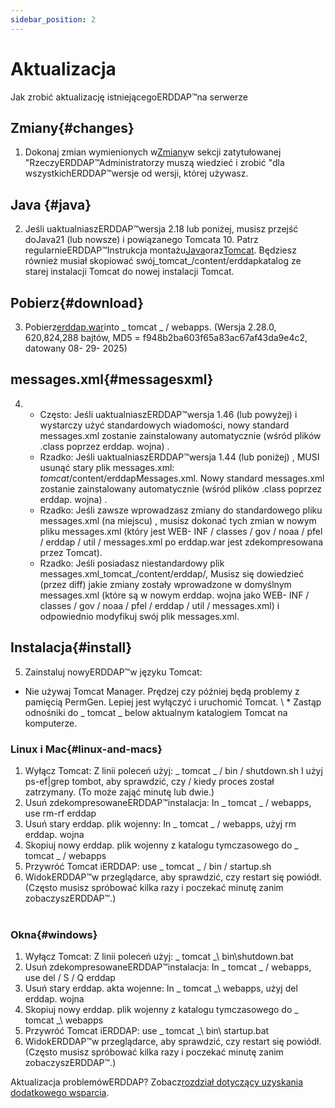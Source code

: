 ```yaml
---
sidebar_position: 2
---
```

# Aktualizacja
Jak zrobić aktualizację istniejącegoERDDAP™na serwerze

## Zmiany{#changes} 
1. Dokonaj zmian wymienionych w[Zmiany](/changes)w sekcji zatytułowanej "RzeczyERDDAP™Administratorzy muszą wiedzieć i zrobić "dla wszystkichERDDAP™wersje od wersji, której używasz.
     
## Java {#java} 
2. Jeśli uaktualniaszERDDAP™wersja 2.18 lub poniżej, musisz przejść doJava21 (lub nowsze) i powiązanego Tomcata 10. Patrz regularnieERDDAP™Instrukcja montażu[Java](/docs/server-admin/deploy-install#java)oraz[Tomcat](/docs/server-admin/deploy-install#tomcat). Będziesz również musiał skopiować swój_tomcat_/content/erddapkatalog ze starej instalacji Tomcat do nowej instalacji Tomcat.

## Pobierz{#download} 
3. Pobierz[erddap.war](https://github.com/ERDDAP/erddap/releases/download/v2.28.0/erddap.war)into _ tomcat _ / webapps.
     (Wersja 2.28.0, 620,824,288 bajtów, MD5 = f948b2ba603f65a83ac67af43da9e4c2, datowany 08- 29- 2025) 
     
## messages.xml{#messagesxml} 
4. 
    * Często: Jeśli uaktualniaszERDDAP™wersja 1.46 (lub powyżej) i wystarczy użyć standardowych wiadomości, nowy standard messages.xml zostanie zainstalowany automatycznie (wśród plików .class poprzez erddap. wojna) .
         
    * Rzadko: Jeśli uaktualniaszERDDAP™wersja 1.44 (lub poniżej) ,
MUSI usunąć stary plik messages.xml:
        _tomcat_/content/erddapMessages.xml.
Nowy standard messages.xml zostanie zainstalowany automatycznie (wśród plików .class poprzez erddap. wojna) .
         
    * Rzadko: Jeśli zawsze wprowadzasz zmiany do standardowego pliku messages.xml (na miejscu) ,
musisz dokonać tych zmian w nowym pliku messages.xml (który jest
WEB- INF / classes / gov / noaa / pfel / erddap / util / messages.xml po erddap.war jest zdekompresowana przez Tomcat).
         
    * Rzadko: Jeśli posiadasz niestandardowy plik messages.xml_tomcat_/content/erddap/,
Musisz się dowiedzieć (przez diff) jakie zmiany zostały wprowadzone w domyślnym messages.xml (które są w nowym erddap. wojna jako
WEB- INF / classes / gov / noaa / pfel / erddap / util / messages.xml) i odpowiednio modyfikuj swój plik messages.xml.
         
## Instalacja{#install} 
5. Zainstaluj nowyERDDAP™w języku Tomcat:
* Nie używaj Tomcat Manager. Prędzej czy później będą problemy z pamięcią PermGen. Lepiej jest wyłączyć i uruchomić Tomcat.
\\ * Zastąp odnośniki do _ tomcat _ below aktualnym katalogiem Tomcat na komputerze.
     
### Linux i Mac{#linux-and-macs} 
1. Wyłącz Tomcat: Z linii poleceń użyj: _ tomcat _ / bin / shutdown.sh
I użyj ps-ef|grep tombot, aby sprawdzić, czy / kiedy proces został zatrzymany. (To może zająć minutę lub dwie.) 
2. Usuń zdekompresowaneERDDAP™instalacja: In _ tomcat _ / webapps, use
rm-rf erddap
3. Usuń stary erddap. plik wojenny: In _ tomcat _ / webapps, użyj rm erddap. wojna
4. Skopiuj nowy erddap. plik wojenny z katalogu tymczasowego do _ tomcat _ / webapps
5. Przywróć Tomcat iERDDAP: use _ tomcat _ / bin / startup.sh
6. WidokERDDAP™w przeglądarce, aby sprawdzić, czy restart się powiódł.
     (Często musisz spróbować kilka razy i poczekać minutę zanim zobaczyszERDDAP™.)   
             
### Okna{#windows} 
1. Wyłącz Tomcat: Z linii poleceń użyj: _ tomcat _\\ bin\\shutdown.bat
2. Usuń zdekompresowaneERDDAP™instalacja: In _ tomcat _ / webapps, use
del / S / Q erddap
3. Usuń stary erddap. akta wojenne: In _ tomcat _\\ webapps, użyj del erddap. wojna
4. Skopiuj nowy erddap. plik wojenny z katalogu tymczasowego do _ tomcat _\\ webapps
5. Przywróć Tomcat iERDDAP: use _ tomcat _\\ bin\\ startup.bat
6. WidokERDDAP™w przeglądarce, aby sprawdzić, czy restart się powiódł.
     (Często musisz spróbować kilka razy i poczekać minutę zanim zobaczyszERDDAP™.) 

Aktualizacja problemówERDDAP? Zobacz[rozdział dotyczący uzyskania dodatkowego wsparcia](/docs/intro#support).
